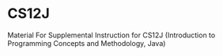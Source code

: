 # CS12J
Material For Supplemental Instruction for CS12J (Introduction to Programming Concepts and Methodology, Java)
